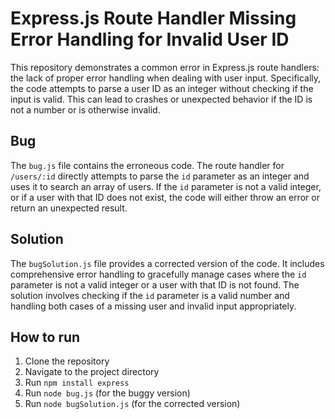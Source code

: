 # Express.js Route Handler Missing Error Handling for Invalid User ID

This repository demonstrates a common error in Express.js route handlers: the lack of proper error handling when dealing with user input.  Specifically, the code attempts to parse a user ID as an integer without checking if the input is valid. This can lead to crashes or unexpected behavior if the ID is not a number or is otherwise invalid.

## Bug

The `bug.js` file contains the erroneous code. The route handler for `/users/:id` directly attempts to parse the `id` parameter as an integer and uses it to search an array of users. If the `id` parameter is not a valid integer, or if a user with that ID does not exist, the code will either throw an error or return an unexpected result.

## Solution

The `bugSolution.js` file provides a corrected version of the code. It includes comprehensive error handling to gracefully manage cases where the `id` parameter is not a valid integer or a user with that ID is not found.  The solution involves checking if the `id` parameter is a valid number and handling both cases of a missing user and invalid input appropriately.

## How to run

1. Clone the repository
2. Navigate to the project directory
3. Run `npm install express`
4. Run `node bug.js` (for the buggy version)
5. Run `node bugSolution.js` (for the corrected version)